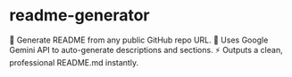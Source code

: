 # readme-generator
🔗 Generate README from any public GitHub repo URL. 🤖 Uses Google Gemini API to auto-generate descriptions and sections. ⚡ Outputs a clean, professional README.md instantly.

